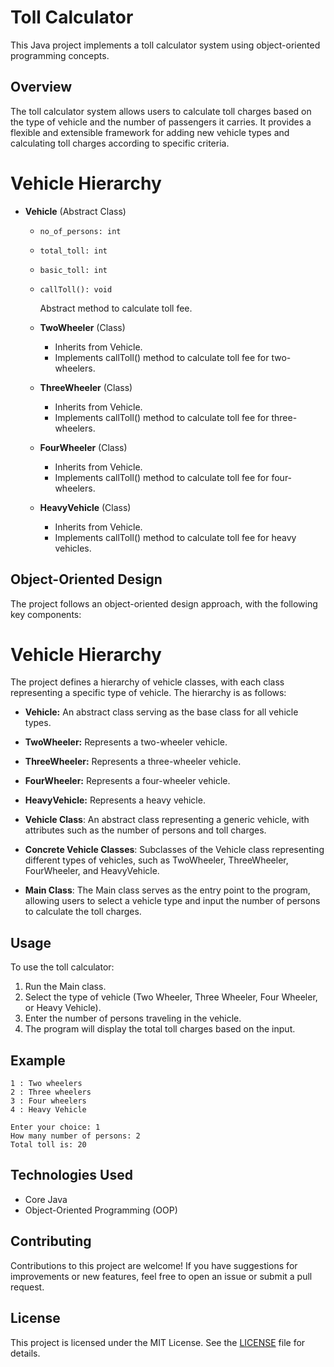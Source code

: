 
# Toll Calculator

This Java project implements a toll calculator system using object-oriented programming concepts.

## Overview

The toll calculator system allows users to calculate toll charges based on the type of vehicle and the number of passengers it carries. It provides a flexible and extensible framework for adding new vehicle types and calculating toll charges according to specific criteria.


# Vehicle Hierarchy

- **Vehicle** (Abstract Class)
  - `no_of_persons: int`
  - `total_toll: int`
  - `basic_toll: int`
  - `callToll(): void`
  
    Abstract method to calculate toll fee.

  - **TwoWheeler** (Class)
    - Inherits from Vehicle.
    - Implements callToll() method to calculate toll fee for two-wheelers.

  - **ThreeWheeler** (Class)
    - Inherits from Vehicle.
    - Implements callToll() method to calculate toll fee for three-wheelers.

  - **FourWheeler** (Class)
    - Inherits from Vehicle.
    - Implements callToll() method to calculate toll fee for four-wheelers.

  - **HeavyVehicle** (Class)
    - Inherits from Vehicle.
    - Implements callToll() method to calculate toll fee for heavy vehicles.

## Object-Oriented Design

The project follows an object-oriented design approach, with the following key components:

# Vehicle Hierarchy

The project defines a hierarchy of vehicle classes, with each class representing a specific type of vehicle. The hierarchy is as follows:

- **Vehicle:** An abstract class serving as the base class for all vehicle types.
- **TwoWheeler:** Represents a two-wheeler vehicle.
- **ThreeWheeler:** Represents a three-wheeler vehicle.
- **FourWheeler:** Represents a four-wheeler vehicle.
- **HeavyVehicle:** Represents a heavy vehicle.

- **Vehicle Class**: An abstract class representing a generic vehicle, with attributes such as the number of persons and toll charges.
- **Concrete Vehicle Classes**: Subclasses of the Vehicle class representing different types of vehicles, such as TwoWheeler, ThreeWheeler, FourWheeler, and HeavyVehicle.
- **Main Class**: The Main class serves as the entry point to the program, allowing users to select a vehicle type and input the number of persons to calculate the toll charges.

## Usage

To use the toll calculator:

1. Run the Main class.
2. Select the type of vehicle (Two Wheeler, Three Wheeler, Four Wheeler, or Heavy Vehicle).
3. Enter the number of persons traveling in the vehicle.
4. The program will display the total toll charges based on the input.

## Example
```
1 : Two wheelers
2 : Three wheelers
3 : Four wheelers
4 : Heavy Vehicle

Enter your choice: 1
How many number of persons: 2
Total toll is: 20
```

## Technologies Used

- Core Java
- Object-Oriented Programming (OOP)

## Contributing

Contributions to this project are welcome! If you have suggestions for improvements or new features, feel free to open an issue or submit a pull request.

## License

This project is licensed under the MIT License. See the [LICENSE](LICENSE) file for details.

